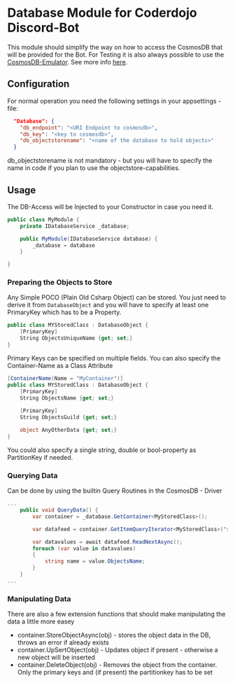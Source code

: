 # Database Module for Coderdojo Discord-Bot

This module should simplify the way on how to access the CosmosDB that will be provided for the
Bot. For Testing it is also always possible to use the [CosmosDB-Emulator](https://aka.ms/cosmosdb-emulator).
See more info [here](https://docs.microsoft.com/en-us/azure/cosmos-db/local-emulator).

## Configuration
For normal operation you need the following settings in your appsettings - file:

```json
  "Database": {
    "db_endpoint": "<URI Endpoint to cosmosdb>",
    "db_key": "<key to cosmosdb>",
    "db_objectstorename": "<name of the database to hold objects>"
  }

```
db_objectstorename is not mandatory - but you will have to specify the name in code if
you plan to use the objectstore-capabilities.

## Usage
The DB-Access will be Injected to your Constructor in case you need it.

```c#
public class MyModule {
    private IDatabaseService _database;

    public MyModule(IDatabaseService database) {
        _database = database
    }

}
```

### Preparing the Objects to Store
Any Simple POCO (Plain Old Csharp Object) can be stored. You just need to derive it from
`DatabaseObject` and you will have to specify at least one PrimaryKey which has to be a
Property.

```c#
public class MYStoredClass : DatabaseObject {
    [PrimaryKey]
    String ObjectsUniqueName {get; set;}
}
```

Primary Keys can be specified on multiple fields. You can also specify the Container-Name
as a Class Attribute

```c#
[ContainerName(Name = "MyContainer")]
public class MYStoredClass : DatabaseObject {
    [PrimaryKey]
    String ObjectsName {get; set;}
    
    [PrimaryKey]
    String ObjectsGuild {get; set;}

    object AnyOtherData {get; set;}
}
```

You could also specify a single string, double or bool-property as PartitionKey if needed.

### Querying Data
Can be done by using the builtin Query Routines in the CosmosDB - Driver

```c#
...
    public void QueryData() {
        var container = _database.GetContainer<MyStoredClass>();

        var datafeed = container.GetItemQueryIterator<MyStoredClass>("select * from c");

        var datavalues = await datafeed.ReadNextAsync();
        foreach (var value in datavalues)
        {
            string name = value.ObjectsName;
        }
    }
...
``` 

### Manipulating Data
There are also a few extension functions that should make manipulating the data a little
more easey

- container.StoreObjectAsync(obj) - stores the object data in the DB,
  throws an error if already exists
- container.UpSertObject(obj) - Updates object if present - otherwise a new object will
  be inserted
- container.DeleteObject(obj) - Removes the object from the container. Only the primary
  keys and (if present) the partitionkey has to be set
  

